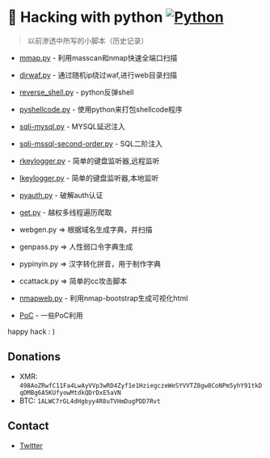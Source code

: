 # 🍁 Hacking with python  [![Python](https://img.shields.io/badge/Python-red.svg)](http://www.python.org/download/)
> 以前渗透中所写的小脚本（历史记录）

- [mmap.py](https://github.com/j3ers3/PySec/blob/master/Portscan/mmap.py) - 利用masscan和nmap快速全端口扫描

- [dirwaf.py](https://github.com/j3ers3/PySec/blob/master/Rencon/dirwaf.py) - 通过随机ip绕过waf,进行web目录扫描

- [reverse_shell.py](https://github.com/j3ers3/PySec/blob/master/Post/reverse_shell.py) - python反弹shell

- [pyshellcode.py](https://github.com/j3ers3/PySec/blob/master/Post/pyshellcode.py) - 使用python来打包shellcode程序

- [sqli-mysql.py](https://github.com/j3ers3/PySec/blob/master/Scan/sqli-mssql.py) - MYSQL延迟注入

- [sqli-mssql-second-order.py](https://github.com/j3ers3/PySec/blob/master/Scan/sqli-mssql-second-order.py) - SQL二阶注入

- [rkeylogger.py](https://github.com/j3ers3/PySec/blob/master/Post/rkeylogger.py) - 简单的键盘监听器,远程监听

- [lkeylogger.py](https://github.com/j3ers3/PySec/blob/master/Post/lkeylogger.py) - 简单的键盘监听器,本地监听

- [pyauth.py](https://github.com/j3ers3/PySec/blob/master/pyauth.py) - 破解auth认证

- [get.py](https://github.com/j3ers3/PySec/blob/master/get.py) - 越权多线程遍历爬取

-  webgen.py => 根据域名生成字典，并扫描       

-  genpass.py => 人性弱口令字典生成   

-  pypinyin.py => 汉字转化拼音，用于制作字典                                            

-  ccattack.py => 简单的cc攻击脚本

- [nmapweb.py](https://github.com/j3ers3/PySec/blob/master/nmapweb.py) - 利用nmap-bootstrap生成可视化html

- [PoC](https://github.com/j3ers3/PySec/tree/master/PoC) - 一些PoC利用

happy hack  : )

## Donations
* XMR: `498AoZRwfC11Fa4LwAyVVp3wRD4Zyf1e1HziegczeWeSYVVTZ8gw8CoNPm5yhY91tkDqDMBg6A5KUfyowMtdkQDrDxE5aVN`
* BTC: `1ALWC7rGL4dHgbyy4R8uTVHmDugPDD7Rvt`

## Contact
- [Twitter](https://twitter.com/j3ers3)
